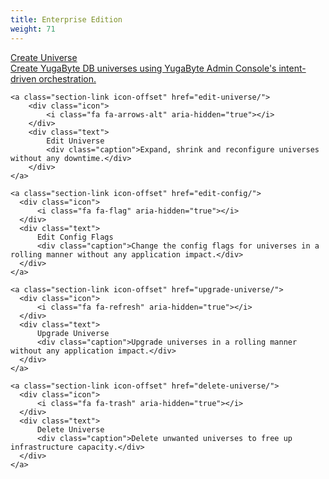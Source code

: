 ```yaml
---
title: Enterprise Edition
weight: 71
---
```


<div>
  <a class="section-link icon-offset" href="create-universe/">
      <div class="icon">
          <i class="fa fa-globe" aria-hidden="true"></i>
      </div>
      <div class="text">
           Create Universe
           <div class="caption">Create YugaByte DB universes using YugaByte Admin Console's intent-driven orchestration.</div>
      </div>
  </a>

  	<a class="section-link icon-offset" href="edit-universe/">
    	<div class="icon">
      		<i class="fa fa-arrows-alt" aria-hidden="true"></i>
    	</div>
    	<div class="text">
      		Edit Universe
      		<div class="caption">Expand, shrink and reconfigure universes without any downtime.</div>
    	</div>
  	</a>

    <a class="section-link icon-offset" href="edit-config/">
      <div class="icon">
          <i class="fa fa-flag" aria-hidden="true"></i>
      </div>
      <div class="text">
          Edit Config Flags
          <div class="caption">Change the config flags for universes in a rolling manner without any application impact.</div>
      </div>
    </a>

    <a class="section-link icon-offset" href="upgrade-universe/">
      <div class="icon">
          <i class="fa fa-refresh" aria-hidden="true"></i>
      </div>
      <div class="text">
          Upgrade Universe
          <div class="caption">Upgrade universes in a rolling manner without any application impact.</div>
      </div>
    </a>

    <a class="section-link icon-offset" href="delete-universe/">
      <div class="icon">
          <i class="fa fa-trash" aria-hidden="true"></i>
      </div>
      <div class="text">
          Delete Universe
          <div class="caption">Delete unwanted universes to free up infrastructure capacity.</div>
      </div>
    </a>
</div>